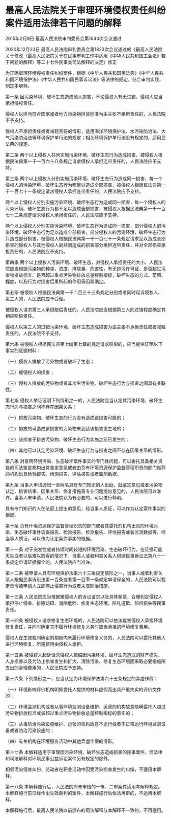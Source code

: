 # 最高人民法院关于审理环境侵权责任纠纷案件适用法律若干问题的解释

2015年2月9日 最高人民法院审判委员会第1644次会议通过

2020年12月23日 最高人民法院审判委员会第1823次会议通过的《最高人民法院关于修改〈最高人民法院关于在民事审判工作中适用《中华人民共和国工会法》若干问题的解释〉等二十七件民事类司法解释的决定》修正

<!-- INFO END -->

为正确审理环境侵权责任纠纷案件，根据《中华人民共和国民法典》《中华人民共和国环境保护法》《中华人民共和国民事诉讼法》等法律的规定，结合审判实践，制定本解释。

第一条 因污染环境、破坏生态造成他人损害，不论侵权人有无过错，侵权人应当承担侵权责任。

侵权人以排污符合国家或者地方污染物排放标准为由主张不承担责任的，人民法院不予支持。

侵权人不承担责任或者减轻责任的情形，适用海洋环境保护法、水污染防治法、大气污染防治法等环境保护单行法的规定；相关环境保护单行法没有规定的，适用民法典的规定。

第二条 两个以上侵权人共同实施污染环境、破坏生态行为造成损害，被侵权人根据民法典第一千一百六十八条规定请求侵权人承担连带责任的，人民法院应予支持。

第三条 两个以上侵权人分别实施污染环境、破坏生态行为造成同一损害，每一个侵权人的污染环境、破坏生态行为都足以造成全部损害，被侵权人根据民法典第一千一百七十一条规定请求侵权人承担连带责任的，人民法院应予支持。

两个以上侵权人分别实施污染环境、破坏生态行为造成同一损害，每一个侵权人的污染环境、破坏生态行为都不足以造成全部损害，被侵权人根据民法典第一千一百七十二条规定请求侵权人承担责任的，人民法院应予支持。

两个以上侵权人分别实施污染环境、破坏生态行为造成同一损害，部分侵权人的污染环境、破坏生态行为足以造成全部损害，部分侵权人的污染环境、破坏生态行为只造成部分损害，被侵权人根据民法典第一千一百七十一条规定请求足以造成全部损害的侵权人与其他侵权人就共同造成的损害部分承担连带责任，并对全部损害承担责任的，人民法院应予支持。

第四条 两个以上侵权人污染环境、破坏生态，对侵权人承担责任的大小，人民法院应当根据污染物的种类、浓度、排放量、危害性，有无排污许可证、是否超过污染物排放标准、是否超过重点污染物排放总量控制指标，破坏生态的方式、范围、程度，以及行为对损害后果所起的作用等因素确定。

第五条 被侵权人根据民法典第一千二百三十三条规定分别或者同时起诉侵权人、第三人的，人民法院应予受理。

被侵权人请求第三人承担赔偿责任的，人民法院应当根据第三人的过错程度确定其相应赔偿责任。

侵权人以第三人的过错污染环境、破坏生态造成损害为由主张不承担责任或者减轻责任的，人民法院不予支持。

第六条 被侵权人根据民法典第七编第七章的规定请求赔偿的，应当提供证明以下事实的证据材料：

（一）侵权人排放了污染物或者破坏了生态；

（二）被侵权人的损害；

（三）侵权人排放的污染物或者其次生污染物、破坏生态行为与损害之间具有关联性。

第七条 侵权人举证证明下列情形之一的，人民法院应当认定其污染环境、破坏生态行为与损害之间不存在因果关系：

（一）排放污染物、破坏生态的行为没有造成该损害可能的；

（二）排放的可造成该损害的污染物未到达该损害发生地的；

（三）该损害于排放污染物、破坏生态行为实施之前已发生的；

（四）其他可以认定污染环境、破坏生态行为与损害之间不存在因果关系的情形。

第八条 对查明环境污染、生态破坏案件事实的专门性问题，可以委托具备相关资格的司法鉴定机构出具鉴定意见或者由负有环境资源保护监督管理职责的部门推荐的机构出具检验报告、检测报告、评估报告或者监测数据。

第九条 当事人申请通知一至两名具有专门知识的人出庭，就鉴定意见或者污染物认定、损害结果、因果关系、修复措施等专业问题提出意见的，人民法院可以准许。当事人未申请，人民法院认为有必要的，可以进行释明。

具有专门知识的人在法庭上提出的意见，经当事人质证，可以作为认定案件事实的根据。

第十条 负有环境资源保护监督管理职责的部门或者其委托的机构出具的环境污染、生态破坏事件调查报告、检验报告、检测报告、评估报告或者监测数据等，经当事人质证，可以作为认定案件事实的根据。

第十一条 对于突发性或者持续时间较短的环境污染、生态破坏行为，在证据可能灭失或者以后难以取得的情况下，当事人或者利害关系人根据民事诉讼法第八十一条规定申请证据保全的，人民法院应当准许。

第十二条 被申请人具有环境保护法第六十三条规定情形之一，当事人或者利害关系人根据民事诉讼法第一百条或者第一百零一条规定申请保全的，人民法院可以裁定责令被申请人立即停止侵害行为或者采取防治措施。

第十三条 人民法院应当根据被侵权人的诉讼请求以及具体案情，合理判定侵权人承担停止侵害、排除妨碍、消除危险、修复生态环境、赔礼道歉、赔偿损失等民事责任。

第十四条 被侵权人请求修复生态环境的，人民法院可以依法裁判侵权人承担环境修复责任，并同时确定其不履行环境修复义务时应当承担的环境修复费用。

侵权人在生效裁判确定的期限内未履行环境修复义务的，人民法院可以委托其他人进行环境修复，所需费用由侵权人承担。

第十五条 被侵权人起诉请求侵权人赔偿因污染环境、破坏生态造成的财产损失、人身损害以及为防止损害发生和扩大、清除污染、修复生态环境而采取必要措施所支出的合理费用的，人民法院应予支持。

第十六条 下列情形之一，应当认定为环境保护法第六十五条规定的弄虚作假：

（一）环境影响评价机构明知委托人提供的材料虚假而出具严重失实的评价文件的；

（二）环境监测机构或者从事环境监测设备维护、运营的机构故意隐瞒委托人超过污染物排放标准或者超过重点污染物排放总量控制指标的事实的；

（三）从事防治污染设施维护、运营的机构故意不运行或者不正常运行环境监测设备或者防治污染设施的；

（四）有关机构在环境服务活动中其他弄虚作假的情形。

第十七条 本解释适用于审理因污染环境、破坏生态造成损害的民事案件，但法律和司法解释对环境民事公益诉讼案件另有规定的除外。

相邻污染侵害纠纷、劳动者在职业活动中因受污染损害发生的纠纷，不适用本解释。

第十八条 本解释施行后，人民法院尚未审结的一审、二审案件适用本解释规定。本解释施行前已经作出生效裁判的案件，本解释施行后依法再审的，不适用本解释。

本解释施行后，最高人民法院以前颁布的司法解释与本解释不一致的，不再适用。